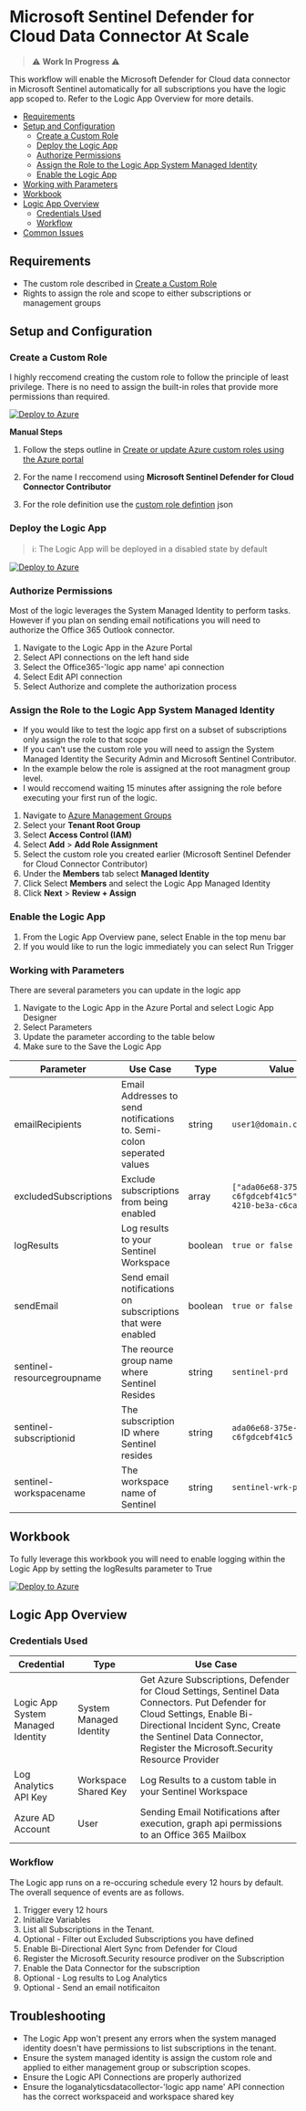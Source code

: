 
# Microsoft Sentinel Defender for Cloud Data Connector At Scale

> :warning: **Work In Progress** :warning: 

This workflow will enable the Microsoft Defender for Cloud data connector in Microsoft Sentinel automatically for all subscriptions you have the logic app scoped to. Refer to the Logic App Overview for more details.

- [Requirements](#requirements)
- [Setup and Configuration](#setup-and-configuration)
  - [Create a Custom Role](#create-a-custom-role)
  - [Deploy the Logic App](#deploy-the-logic-app)
  - [Authorize Permissions](#authorize-permissions)
  - [Assign the Role to the Logic App System Managed Identity](#assign-the-role-to-the-logic-app-system-managed-identity)
  - [Enable the Logic App](#enable-the-logic-app)
- [Working with Parameters](#working-with-parameters)
- [Workbook](#workbook)
- [Logic App Overview](#logic-app-overview)
  -  [Credentials Used](#credentials-used)
  -  [Workflow](#workflow)
- [Common Issues](#common-issues)

## Requirements

- The custom role described in [Create a Custom Role](##create-a-custom-role)
- Rights to assign the role and scope to either subscriptions or management groups

## Setup and Configuration

### Create a Custom Role
I highly reccomend creating the custom role to follow the principle of least privilege. 
There is no need to assign the built-in roles that provide more permissions than required. 

[![Deploy to Azure](https://aka.ms/deploytoazurebutton)](https://portal.azure.com/#create/Microsoft.Template/uri/https%3A%2F%2Fraw.githubusercontent.com%2Fseanstark%2Fsentinel-tools%2Fmain%2Fenable-sentinel-mdfc-sub-con%2FcustomRoleDeploy.json)

**Manual Steps**

1. Follow the steps outline in [Create or update Azure custom roles using the Azure portal](https://learn.microsoft.com/en-us/azure/role-based-access-control/custom-roles-portal#start-from-scratch)

3. For the name I reccomend using **Microsoft Sentinel Defender for Cloud Connector Contributor**

4. For the role definition use the [custom role defintion](https://github.com/seanstark/sentinel-tools/blob/main/enable-sentinel-mdfc-sub-con/custom-role.json) json

### Deploy the Logic App

> ℹ️: The Logic App will be deployed in a disabled state by default

[![Deploy to Azure](https://aka.ms/deploytoazurebutton)](https://portal.azure.com/#create/Microsoft.Template/uri/https%3A%2F%2Fraw.githubusercontent.com%2Fseanstark%2Fsentinel-tools%2Fmain%2Fenable-sentinel-mdfc-sub-con%2Fazuredeploy.json)

### Authorize Permissions
Most of the logic leverages the System Managed Identity to perform tasks. However if you plan on sending email notifications you will need to authorize the Office 365 Outlook connector.

1. Navigate to the Logic App in the Azure Portal
2. Select API connections on the left hand side
3. Select the Office365-'logic app name' api connection
4. Select Edit API connection
5. Select Authorize and complete the authorization process

### Assign the Role to the Logic App System Managed Identity
- If you would like to test the logic app first on a subset of subscriptions only assign the role to that scope
- If you can't use the custom role you will need to assign the System Managed Identity the Security Admin and Microsoft Sentinel Contributor. 
- In the example below the role is assigned at the root managment group level. 
- I would reccomend waiting 15 minutes after assigning the role before executing your first run of the logic. 

1. Navigate to [Azure Management Groups](https://azmg.cmd.ms/)
2. Select your **Tenant Root Group**
3. Select **Access Control (IAM)**
4. Select **Add** > **Add Role Assignment**
5. Select the custom role you created earlier (Microsoft Sentinel Defender for Cloud Connector Contributor)
6. Under the **Members** tab select **Managed Identity**
7. Click Select **Members** and select the Logic App Managed Identity
8. Click **Next** > **Review + Assign**

### Enable the Logic App
1. From the Logic App Overview pane, select Enable in the top menu bar
2. If you would like to run the logic immediately you can select Run Trigger

### Working with Parameters

There are several parameters you can update in the logic app

1. Navigate to the Logic App in the Azure Portal and select Logic App Designer
2. Select Parameters
3. Update the parameter according to the table below
4. Make sure to the Save the Logic App

|  Parameter      |         Use Case             | Type |     Value Example            |
|----------------|-------------------------------|------| -----------------------------|
| emailRecipients | Email Addresses to send notifications to. Semi-colon seperated values | string | ``` user1@domain.com;dl@domain.com ``` |
| excludedSubscriptions | Exclude subscriptions from being enabled | array | ``` ["ada06e68-375e-4210-b43a-c6fgdcebf41c5","ada0dht8-375e-4210-be3a-c6cacebf41c5"] ``` |
| logResults | Log results to your Sentinel Workspace | boolean | ``` true or false ``` |
| sendEmail | Send email notifications on subscriptions that were enabled | boolean | ``` true or false ``` |
| sentinel-resourcegroupname | The reource group name where Sentinel Resides | string | ``` sentinel-prd ``` |
| sentinel-subscriptionid | The subscription ID where Sentinel resides | string | ``` ada06e68-375e-4210-b43a-c6fgdcebf41c5 ``` |
| sentinel-workspacename | The workspace name of Sentinel | string | ``` sentinel-wrk-prd ``` |

## Workbook
To fully leverage this workbook you will need to enable logging within the Logic App by setting the logResults parameter to True

[![Deploy to Azure](https://aka.ms/deploytoazurebutton)](https://portal.azure.com/#create/Microsoft.Template/uri/https%3A%2F%2Fraw.githubusercontent.com%2Fseanstark%2Fsentinel-tools%2Fmain%2Fenable-sentinel-mdfc-sub-con%2FdefenderForCloudConnectorCoverage.json)

## Logic App Overview

### Credentials Used
|  Credential    |   Type       | Use Case    |
|----------------|--------------|-------------|
| Logic App System Managed Identity | System Managed Identity | Get Azure Subscriptions, Defender for Cloud Settings, Sentinel Data Connectors. Put Defender for Cloud Settings, Enable Bi-Directional Incident Sync, Create the Sentinel Data Connector, Register the Microsoft.Security Resource Provider
| Log Analytics API Key | Workspace Shared Key | Log Results to a custom table in your Sentinel Workspace |
| Azure AD Account | User | Sending Email Notifications after execution, graph api permissions to an Office 365 Mailbox |

### Workflow 

The Logic app runs on a re-occuring schedule every 12 hours by default. The overall sequence of events are as follows.

1. Trigger every 12 hours
2. Initialize Variables
3. List all Subscriptions in the Tenant.
4. Optional - Filter out Excluded Subscriptions you have defined
5. Enable Bi-Directional Alert Sync from Defender for Cloud
6. Register the Microsoft.Security resource prodiver on the Subscription
7. Enable the Data Connector for the subscription
8. Optional - Log results to Log Analytics
9. Optional - Send an email notificaiton 

## Troubleshooting

- The Logic App won't present any errors when the system managed identity doesn't have permissions to list subscriptions in the tenant.
- Ensure the system managed identity is assign the custom role and applied to either management group or subscription scopes.
- Ensure the Logic API Connections are properly authorized
- Ensure the loganalyticsdatacollector-'logic app name' API connection has the correct workspaceid and workspace shared key


